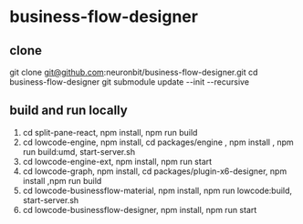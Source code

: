 # business-flow-designer

## clone
git clone git@github.com:neuronbit/business-flow-designer.git
cd business-flow-designer
git submodule update --init --recursive

## build and run locally
1. cd split-pane-react, npm install, npm run build
2. cd lowcode-engine, npm install, cd packages/engine , npm install , npm run build:umd, start-server.sh
3. cd lowcode-engine-ext, npm install, npm run start
4. cd lowcode-graph, npm install, cd packages/plugin-x6-designer, npm install ,npm run build
5. cd lowcode-businessflow-material, npm install, npm run lowcode:build, start-server.sh
6. cd lowcode-businessflow-designer, npm install, npm run start
